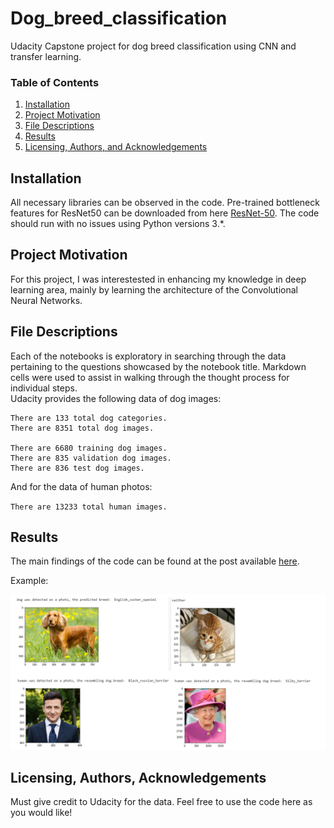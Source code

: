 # Dog_breed_classification
Udacity Capstone project for dog breed classification using CNN and transfer learning.


### Table of Contents

1. [Installation](#installation)
2. [Project Motivation](#motivation)
3. [File Descriptions](#files)
4. [Results](#results)
5. [Licensing, Authors, and Acknowledgements](#licensing)

## Installation <a name="installation"></a>

All necessary libraries can be observed in the code.
Pre-trained bottleneck features for ResNet50 can be downloaded from here [ResNet-50](https://s3-us-west-1.amazonaws.com/udacity-aind/dog-project/DogResnet50Data.npz).
The code should run with no issues using Python versions 3.*.

## Project Motivation<a name="motivation"></a>

For this project, I was interestested in enhancing my knowledge in deep learning area, mainly by learning the architecture of the Convolutional Neural Networks. 

## File Descriptions <a name="files"></a>

Each of the notebooks is exploratory in searching through the data pertaining to the questions showcased by the notebook title.  Markdown cells were used to assist in walking through the thought process for individual steps.  
Udacity provides the following data of dog images:
``` 
There are 133 total dog categories.
There are 8351 total dog images.

There are 6680 training dog images.
There are 835 validation dog images.
There are 836 test dog images.
```
And for the data of human photos:

`There are 13233 total human images.`


## Results<a name="results"></a>

The main findings of the code can be found at the post available [here](https://medium.com/@ivan.matoshchuk/how-do-you-save-money-on-airbnb-booking-aa660e690a90).

Example:
 

![alt text](https://raw.githubusercontent.com/IvanMatoshchuk/Dog_breed_classification/master/Example.PNG)


## Licensing, Authors, Acknowledgements<a name="licensing"></a>

Must give credit to Udacity for the data. Feel free to use the code here as you would like! 
